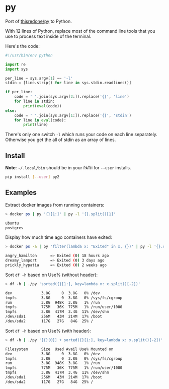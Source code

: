 # py

Port of [thisredone/py](https://github.com/thisredone/rb) to Python.

With 12 lines of Python, replace most of the command line tools that you use to process text inside of the terminal.

Here's the code:

```python
#!/usr/bin/env python

import re
import sys

per_line = sys.argv[1] == '-l'
stdin = [line.strip() for line in sys.stdin.readlines()]

if per_line:
    code = ' '.join(sys.argv[2:]).replace('{}', 'line')
    for line in stdin:
        print(eval(code))
else:
    code = ' '.join(sys.argv[1:]).replace('{}', 'stdin')
    for line in eval(code):
        print(line)
```

There's only one switch `-l` which runs your code on each line separately. Otherwise you get the all of stdin as an array of lines.

## Install

**Note**: `~/.local/bin` should be in your `PATH` for `--user` installs.

```bash
pip install [--user] py2
```

## Examples

Extract docker images from running containers:

```bash
> docker ps | py '{}[1:]' | py -l '{}.split()[1]'

ubuntu
postgres
```

Display how much time ago containers have exited:

```bash
> docker ps -a | py 'filter(lambda x: "Exited" in x, {})' | py -l '{}.split()[-1].ljust(20) + " => " + re.split(r"\s{2,}", {})[-2]'

angry_hamilton      => Exited (0) 18 hours ago
dreamy_lamport      => Exited (0) 3 days ago
prickly_hypatia     => Exited (0) 2 weeks ago
```

Sort `df -h` based on Use% (without header):

```bash
> df -h | ./py 'sorted({}[1:], key=lambda x: x.split()[-2])'

dev             3.8G     0  3.8G   0% /dev
tmpfs           3.8G     0  3.8G   0% /sys/fs/cgroup
run             3.8G  948K  3.8G   1% /run
tmpfs           775M   36K  775M   1% /run/user/1000
tmpfs           3.8G  417M  3.4G  11% /dev/shm
/dev/sda1       256M   43M  214M  17% /boot
/dev/sda2       117G   27G   84G  25% /
```

Sort `df -h` based on Use% (with header):

```bash
> df -h | ./py '[{}[0]] + sorted({}[1:], key=lambda x: x.split()[-2])'

Filesystem      Size  Used Avail Use% Mounted on
dev             3.8G     0  3.8G   0% /dev
tmpfs           3.8G     0  3.8G   0% /sys/fs/cgroup
run             3.8G  948K  3.8G   1% /run
tmpfs           775M   36K  775M   1% /run/user/1000
tmpfs           3.8G  417M  3.4G  11% /dev/shm
/dev/sda1       256M   43M  214M  17% /boot
/dev/sda2       117G   27G   84G  25% /
```

